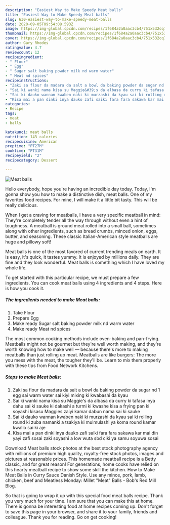 ```yaml
---
description: "Easiest Way to Make Speedy Meat balls"
title: "Easiest Way to Make Speedy Meat balls"
slug: 630-easiest-way-to-make-speedy-meat-balls
date: 2020-09-05T09:54:08.593Z
image: https://img-global.cpcdn.com/recipes/1f684a2a0aac3cb4/751x532cq70/meat-balls-recipe-main-photo.jpg
thumbnail: https://img-global.cpcdn.com/recipes/1f684a2a0aac3cb4/751x532cq70/meat-balls-recipe-main-photo.jpg
cover: https://img-global.cpcdn.com/recipes/1f684a2a0aac3cb4/751x532cq70/meat-balls-recipe-main-photo.jpg
author: Gary Rhodes
ratingvalue: 4.7
reviewcount: 12
recipeingredient:
- " Flour"
- " Egg"
- " Sugar salt baking powder milk nd warm water"
- " Meat nd spices"
recipeinstructions:
- "Zaki sa flour da madara da salt a bowl da baking powder da sugar nd 1 egg sai warm water sai kiyi mixing ki kwabashi da kyau"
- "Sai ki wanki nama kisa su Maggie&#39;s da albasa da curry ki tafasa inya dahu sai ki sauke ki dakashi a turmi ki kwashe kisa a frying pan ki soyashi kisasu Maggies zaiyi kamar dabun nama sai ki sauke"
- "Sai ki dauko wannan kwaben naki ki murzashi da kyau sai ki rolling round ki zuba namanki a tsakiya ki mulmulashi ya koma round kamar kwallo sai ki aje"
- "Kisa mai a pan dinki inya dauko zafi saiki fara fara sakawa kar mai din yayi zafi sosai zaki soyashi a low wuta sbd ciki ya samu soyuwa sosai"
categories:
- Recipe
tags:
- meat
- balls

katakunci: meat balls 
nutrition: 143 calories
recipecuisine: American
preptime: "PT27M"
cooktime: "PT31M"
recipeyield: "2"
recipecategory: Dessert

---
```



![Meat balls](https://img-global.cpcdn.com/recipes/1f684a2a0aac3cb4/751x532cq70/meat-balls-recipe-main-photo.jpg)

Hello everybody, hope you're having an incredible day today. Today, I'm gonna show you how to make a distinctive dish, meat balls. One of my favorites food recipes. For mine, I will make it a little bit tasty. This will be really delicious.

When I get a craving for meatballs, I have a very specific meatball in mind: They&#39;re completely tender all the way through without even a hint of toughness. A meatball is ground meat rolled into a small ball, sometimes along with other ingredients, such as bread crumbs, minced onion, eggs, butter, and seasoning. These classic Italian-American style meatballs are huge and pillowy soft!

Meat balls is one of the most favored of current trending meals on earth. It is easy, it's quick, it tastes yummy. It is enjoyed by millions daily. They are fine and they look wonderful. Meat balls is something which I have loved my whole life.


To get started with this particular recipe, we must prepare a few ingredients. You can cook meat balls using 4 ingredients and 4 steps. Here is how you cook it.

<!--inarticleads1-->

##### The ingredients needed to make Meat balls:

1. Take  Flour
1. Prepare  Egg
1. Make ready  Sugar salt baking powder milk nd warm water
1. Make ready  Meat nd spices


The most common cooking methods include oven-baking and pan-frying. Meatballs might not be gourmet but they&#39;re well worth making, and they&#39;re worth knowing how to make well — because there&#39;s more to making meatballs than just rolling up meat. Meatballs are like burgers: The more you mess with the meat, the tougher they&#39;ll be. Learn to mix them properly with these tips from Food Network Kitchens. 

<!--inarticleads2-->

##### Steps to make Meat balls:

1. Zaki sa flour da madara da salt a bowl da baking powder da sugar nd 1 egg sai warm water sai kiyi mixing ki kwabashi da kyau
1. Sai ki wanki nama kisa su Maggie&#39;s da albasa da curry ki tafasa inya dahu sai ki sauke ki dakashi a turmi ki kwashe kisa a frying pan ki soyashi kisasu Maggies zaiyi kamar dabun nama sai ki sauke
1. Sai ki dauko wannan kwaben naki ki murzashi da kyau sai ki rolling round ki zuba namanki a tsakiya ki mulmulashi ya koma round kamar kwallo sai ki aje
1. Kisa mai a pan dinki inya dauko zafi saiki fara fara sakawa kar mai din yayi zafi sosai zaki soyashi a low wuta sbd ciki ya samu soyuwa sosai


Download Meat balls stock photos at the best stock photography agency with millions of premium high quality, royalty-free stock photos, images and pictures at reasonable prices. This homemade meatball recipe is a Betty classic, and for great reason! For generations, home cooks have relied on this hearty meatball recipe to show some skill the kitchen. How to Make Meat Balls in Curry Sauce Danish Style. Use any mince, pork, lamb, chicken, beef and Meatless Monday: Millet &#34;Meat&#34; Balls - Bob&#39;s Red Mill Blog. 

So that is going to wrap it up with this special food meat balls recipe. Thank you very much for your time. I am sure that you can make this at home. There is gonna be interesting food at home recipes coming up. Don't forget to save this page in your browser, and share it to your family, friends and colleague. Thank you for reading. Go on get cooking!
